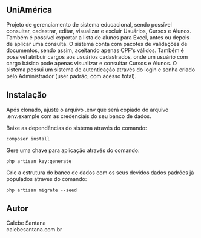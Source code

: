 ## UniAmérica

Projeto de gerenciamento de sistema educacional, sendo possível consultar, cadastrar, editar, visualizar e excluir Usuários, Cursos e Alunos. 
Também é possível exportar a lista de alunos para Excel, antes ou depois de aplicar uma consulta. O sistema conta com pacotes de validações de documentos, 
sendo assim, aceitando apenas CPF's válidos. Também é possível atribuir cargos aos usuários cadastrados, onde um usuário com cargo básico pode apenas visualizar e consultar Cursos e Alunos. 
O sistema possui um sistema de autenticação através do login e senha criado pelo Administrador (user padrão, com acesso total). 

## Instalação

Após clonado, ajuste o arquivo .env que será copiado do arquivo .env.example com as credenciais do seu banco de dados. 

Baixe as dependências do sistema através do comando: 

 `composer install`

Gere uma chave para aplicação através do comando: 

`php artisan key:generate`

Crie a estrutura do banco de dados com os seus devidos dados padrões já populados através do comando: 

`php artisan migrate --seed`

## Autor

Calebe Santana   
calebesantana.com.br

